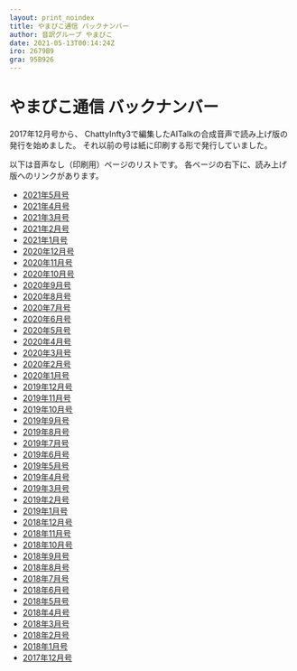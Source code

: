 ```yaml
---
layout: print_noindex
title: やまびこ通信 バックナンバー
author: 音訳グループ やまびこ
date: 2021-05-13T00:14:24Z
iro: 2679B9
gra: 95B926
---
```


# やまびこ通信 バックナンバー

2017年12月号から、 ChattyInfty3で編集したAITalkの合成音声で読み上げ版の発行を始めました。 それ以前の号は紙に印刷する形で発行していました。

以下は音声なし（印刷用）ページのリストです。 各ページの右下に、読み上げ版へのリンクがあります。

- <a href="./p/tusin202105.html">2021年5月号 </a>
- <a href="./p/tusin202104.html">2021年4月号 </a>
- <a href="./p/tusin202103.html">2021年3月号 </a>
- <a href="./p/tusin202102.html">2021年2月号 </a>
- <a href="./p/tusin202101.html">2021年1月号 </a>
- <a href="./p/tusin202012.html">2020年12月号 </a>
- <a href="./p/tusin202011.html">2020年11月号 </a>
- <a href="./p/tusin202010.html">2020年10月号 </a>
- <a href="./p/tusin202009.html">2020年9月号 </a>
- <a href="./p/tusin202008.html">2020年8月号 </a>
- <a href="./p/tusin202007.html">2020年7月号 </a>
- <a href="./p/tusin202006.html">2020年6月号 </a>
- <a href="./p/tusin202005.html">2020年5月号 </a>
- <a href="./p/tusin202004.html">2020年4月号 </a>
- <a href="./p/tusin202003.html">2020年3月号 </a>
- <a href="./p/tusin202002.html">2020年2月号 </a>
- <a href="./p/tusin202001.html">2020年1月号 </a>
- <a href="./p/tusin201912.html">2019年12月号 </a>
- <a href="./p/tusin201911.html">2019年11月号 </a>
- <a href="./p/tusin201910.html">2019年10月号 </a>
- <a href="./p/tusin201909.html">2019年9月号 </a>
- <a href="./p/tusin201908.html">2019年8月号 </a>
- <a href="./p/tusin201907.html">2019年7月号 </a>
- <a href="./p/tusin201906.html">2019年6月号 </a>
- <a href="./p/tusin201905.html">2019年5月号 </a>
- <a href="./p/tusin201904.html">2019年4月号 </a>
- <a href="./p/tusin201903.html">2019年3月号 </a>
- <a href="./p/tusin201902.html">2019年2月号 </a>
- <a href="./p/tusin201901.html">2019年1月号 </a>
- <a href="./p/tusin201812.html">2018年12月号 </a>
- <a href="./p/tusin201811.html">2018年11月号 </a>
- <a href="./p/tusin201810.html">2018年10月号 </a>
- <a href="./p/tusin201809.html">2018年9月号 </a>
- <a href="./p/tusin201808.html">2018年8月号 </a>
- <a href="./p/tusin201807.html">2018年7月号 </a>
- <a href="./p/tusin201806.html">2018年6月号</a>
- <a href="./p/tusin201805.html">2018年5月号</a>
- <a href="./p/tusin201804.html">2018年4月号</a>
- <a href="./p/tusin201803.html">2018年3月号</a>
- <a href="./p/tusin201802.html">2018年2月号</a>
- <a href="./p/tusin201801.html">2018年1月号</a>
- <a href="./p/tusin201712.html">2017年12月号</a>

